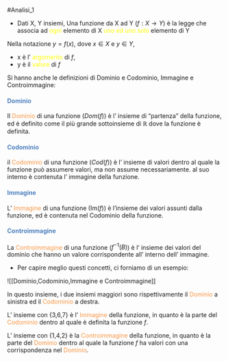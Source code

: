 #Analisi_1 
- Dati X, Y insiemi,
	Una funzione da X ad Y ($f: X \to Y$) è la legge che associa ad <font color="#ffff00">ogni</font> elemento di X <font color="#ffff00">uno ed uno solo</font> elemento di Y

Nella notazione $y = f(x)$, dove $x\in X$ e $y\in Y$, 
- x è l’ <font color="#ffff00">argomento</font> di $f$,
- y è il <font color="#ffff00">valore</font> di $f$

Si hanno anche le definizioni di Dominio e Codominio, Immagine e Controimmagine:

#### <font color="#4f81bd">Dominio</font>
Il <font color="#f79646">Dominio</font> di una funzione ($Dom(f)$) è l’ insieme di “partenza” della funzione,
ed è definito come il più grande sottoinsieme di $\mathbb{R}$ dove la funzione è definita.

#### <font color="#4f81bd">Codominio</font>
il <font color="#f79646">Codominio</font> di una funzione ($Cod(f)$) è l’ insieme di valori dentro al quale la funzione può assumere valori, ma non assume necessariamente. al suo interno è contenuta l’ immagine della funzione.

#### <font color="#4f81bd">Immagine</font>
L’ <font color="#f79646">Immagine</font> di una funzione ($\mathrm{Im}(f)$) è l’insieme dei valori assunti dalla funzione, ed è contenuta nel Codominio della funzione.

#### <font color="#4f81bd">Controimmagine</font> 
La <font color="#f79646">Controimmagine</font> di una funzione ($f^{-1}(B)$) è l’ insieme dei valori del dominio che hanno un valore corrispondente all’ interno dell’ immagine.

- Per capire meglio questi concetti, ci forniamo di un esempio:

![[Dominio,Codominio,Immagine e Controimmagine]]

In questo insieme, i due insiemi maggiori sono rispettivamente il <font color="#f79646">Dominio</font> a sinistra ed il <font color="#f79646">Codominio</font> a destra.

L’ insieme con {3,6,7} è l’ <font color="#f79646">Immagine</font> della funzione, in quanto è la parte del <font color="#f79646">Codominio</font> dentro al quale è definita la funzione $f$.

L’ insieme con {1,4,2} è la <font color="#f79646">Controimmagine</font> della funzione, in quanto è la parte del <font color="#f79646">Dominio</font> dentro al quale la funzione $f$ ha valori con una corrispondenza nel <font color="#f79646">Dominio</font>.